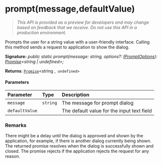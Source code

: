 # prompt(message,defaultValue)

> _This API is provided as a preview for developers and may change based on feedback that we receive.  Do not use this API in a production environment._

Prompts the user for a string value with a user-friendly interface. Calling this method sends a request to application to show the dialog.

**Signature:** _public static prompt(message: string, options?: [IPromptOptions](../../sp-dialog.api/interface/ipromptoptions.md)): [Promise](../../web-apis.api/class/promise.md)<string | undefined>;_

**Returns**: [`Promise`](../../web-apis.api/class/promise.md)<string ,` undefined>`





#### Parameters


| Parameter	   | Type    | Description |
|:-------------|:---------------|:------------|
| `message`    | `string` | The message for prompt dialog |
| `defaultValue`    |  | The default value for the input text field |


### Remarks

There might be a delay until the dialog is approved and shown by the application, for example, if there is another dialog currently being shown. The returned promise resolves when the dialog is successfully shown and closed. The promise rejects if the application rejects the request for any reason.

